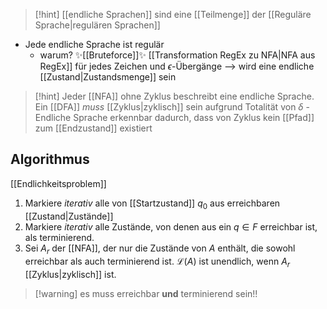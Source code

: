> [!hint] [[endliche Sprachen]] sind eine [[Teilmenge]] der [[Reguläre Sprache|regulären Sprachen]]

- Jede endliche Sprache ist regulär
	- warum? ✨[[Bruteforce]]✨ [[Transformation RegEx zu NFA|NFA aus RegEx]] für jedes Zeichen und $\epsilon$-Übergänge --> wird eine endliche [[Zustand|Zustandsmenge]] sein

> [!hint] Jeder [[NFA]] ohne Zyklus beschreibt eine endliche Sprache.
> Ein [[DFA]] _muss_ [[Zyklus|zyklisch]] sein aufgrund Totalität von $\delta$ - Endliche Sprache erkennbar dadurch, dass von Zyklus kein [[Pfad]] zum [[Endzustand]] existiert


## Algorithmus
[[Endlichkeitsproblem]]
1. Markiere _iterativ_ alle von [[Startzustand]] $q_{0}$ aus erreichbaren [[Zustand|Zustände]] 
2. Markiere _iterativ_ alle Zustände, von denen aus ein $q \in F$ erreichbar ist, als terminierend.
3. Sei $A_{r}$ der [[NFA]], der nur die Zustände von $A$ enthält, die sowohl erreichbar als auch terminierend ist. 
$\mathcal{L}(A)$ ist unendlich, wenn $A_{r}$ [[Zyklus|zyklisch]] ist.


> [!warning] es muss erreichbar **und** terminierend sein!!
